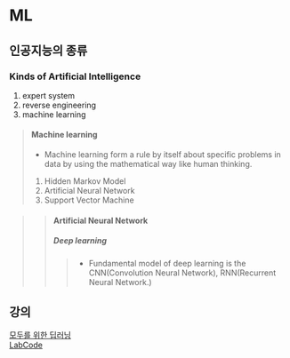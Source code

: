 # ML

## 인공지능의 종류 


### Kinds of Artificial Intelligence 
1. expert system 
2. reverse engineering
3. machine learning 

> #### Machine learning 
> - Machine learning form a rule by itself about specific problems in data by using the mathematical way like human thinking.
> 1. Hidden Markov Model
> 2. Artificial Neural Network
> 3. Support Vector Machine

>	> #### Artificial Neural Network 
>	>	##### Deep learning 
>	>	> - Fundamental model of deep learning is the CNN(Convolution Neural Network), RNN(Recurrent Neural Network.)

## 강의 

[모두를 위한 딥러닝](https://www.youtube.com/channel/UCML9R2ol-l0Ab9OXoNnr7Lw)
<br>
[LabCode](https://github.com/hunkim/DeepLearningZeroToAll/)
<br> 
